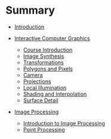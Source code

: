 # Summary

* [Introduction](README.md)
* [Interactive Computer Graphics]()
  * [Course Introduction](NOTES/course-introduction.md)
  * [Image Synthesis](NOTES/image-synthesis.md)
  * [Transformations](NOTES/transformations.md)
  * [Polygons and Pixels](NOTES/polygons-and-pixels.md)
  * [Camera](NOTES/camera.md)
  * [Projections](NOTES/projections.md)
  * [Local Illumination](NOTES/local-illumination.md)
  * [Shading and Interpolation](NOTES/shading-and-interpolation.md)
  * [Surface Detail](NOTES/surface-detail.md)
  
* [Image Processing]()
  * [Introduction to Image Processing](NOTES/introduction-to-image-processing.md)
  * [Point Processing](NOTES/point-processing.md)
